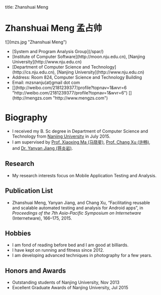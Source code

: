 title: Zhanshuai Meng

# Zhanshuai Meng 孟占帅


<div class="row gutter" markdown="1">
<div class="col-lg-3 col-md-3 col-sm-12">
![](mzs.jpg "Zhanshuai Meng")
</div>
<div class="col-lg-9 col-md-9 col-sm-12" style="vertical-align:middle">
<ul>
<li>[System and Program Analysis Group](/spar/)
<li>[Institute of Computer Software](http://moon.nju.edu.cn), [Nanjing University](http://www.nju.edu.cn)
<li>[Department of Computer Science and Technology](http://cs.nju.edu.cn), [Nanjing University](http://www.nju.edu.cn)
<li>Address: Room 824, Computer Science and Technology Building
<li>Email: mzsnanju(at)gmail dot com
<li>
  [<i class="fa fa-weibo"></i>](http://weibo.com/2181239377/profile?topnav=1&wvr=6 "http://weibo.com/2181239377/profile?topnav=1&wvr=6")
  [<i class="fa fa-sign-in"></i>](http://mengzs.com "http://www.mengzs.com")
</ul>
</div>
</div>


# Biography

* I received my B. Sc degree in Department of Computer Science and Technology from [Nanjing University](http://www.nju.edu.cn) in July 2015.
* I am supervised by [Prof. Xiaoxing Ma (马晓星)](http://moon.nju.edu.cn/people/xiaoxingma/), [Prof. Chang Xu (许畅)](http://cs.nju.edu.cn/changxu/), and [Dr. Yanyan Jiang (蒋炎岩)](/~jyy).

## Research

* My research interests focus on Mobile Application Testing and Analysis.

## Publication List

* Zhanshuai Meng, Yanyan Jiang, and Chang Xu, “Facilitating reusable and scalable automated testing and analysis for Android apps”, in *Proceedings of the 7th Asia-Pacific Symposium on Internetware* (Internetware), 166–175, 2015.

## Hobbies

* I am fond of reading before bed and I am good at billiards.
* I have kept on running and fitness since 2012.
* I am developing advanced techniques in photography for a few years.


## Honors and Awards

* Outstanding students of Nanjing University, Nov 2013
* Excellent Graduate Awards of Nanjing University, Jul 2015
